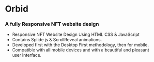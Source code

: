 #  Orbid

###  A fully Responsive NFT website design

- Responsive NFT Website Design Using HTML CSS & JavaScript
- Contains Splide js & ScrollReveal animations.
- Developed first with the Desktop First methodology, then for mobile.
- Compatible with all mobile devices and with a beautiful and pleasant user interface.
